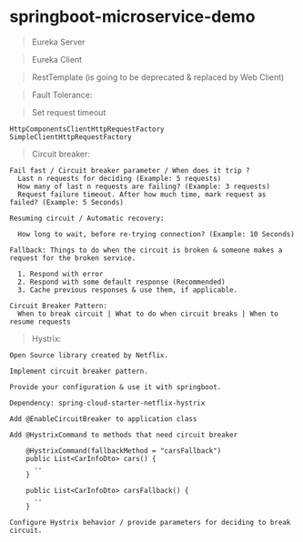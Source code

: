 # springboot-microservice-demo

> Eureka Server

> Eureka Client

> RestTemplate (is going to be deprecated & replaced by Web Client)

> Fault Tolerance:

  > Set request timeout
  
    HttpComponentsClientHttpRequestFactory
    SimpleClientHttpRequestFactory
  
  > Circuit breaker:
    
    Fail fast / Circuit breaker parameter / When does it trip ?
      Last n requests for deciding (Example: 5 requests)
      How many of last n requests are failing? (Example: 3 requests)
      Request failure timeout. After how much time, mark request as failed? (Example: 5 Seconds)

    Resuming circuit / Automatic recovery:
   
      How long to wait, before re-trying connection? (Example: 10 Seconds)
      
    Fallback: Things to do when the circuit is broken & someone makes a request for the broken service.
      
      1. Respond with error
      2. Respond with some default response (Recommended)
      3. Cache previous responses & use them, if applicable.
      
    Circuit Breaker Pattern:
      When to break circuit | What to do when circuit breaks | When to resume requests
    
  > Hystrix:
  
    Open Source library created by Netflix.
    
    Implement circuit breaker pattern.
    
    Provide your configuration & use it with springboot.
    
    Dependency: spring-cloud-starter-netflix-hystrix
    
    Add @EnableCircuitBreaker to application class
    
    Add @HystrixCommand to methods that need circuit breaker
    	
    	@HystrixCommand(fallbackMethod = "carsFallback")
    	public List<CarInfoDto> cars() {
    	  ..
    	}

    	public List<CarInfoDto> carsFallback() {
    	  ..
    	}
	    
    Configure Hystrix behavior / provide parameters for deciding to break circuit.
    
    
